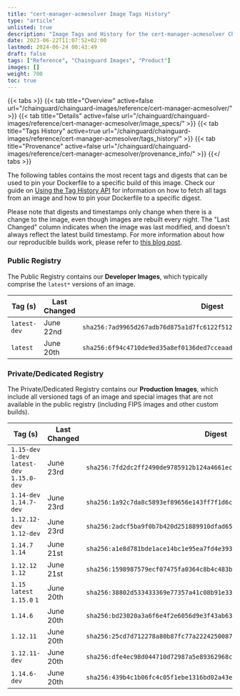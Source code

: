 ```yaml
---
title: "cert-manager-acmesolver Image Tags History"
type: "article"
unlisted: true
description: "Image Tags and History for the cert-manager-acmesolver Chainguard Image"
date: 2023-06-22T11:07:52+02:00
lastmod: 2024-06-24 00:43:49
draft: false
tags: ["Reference", "Chainguard Images", "Product"]
images: []
weight: 700
toc: true
---
```


{{< tabs >}}
{{< tab title="Overview" active=false url="/chainguard/chainguard-images/reference/cert-manager-acmesolver/" >}}
{{< tab title="Details" active=false url="/chainguard/chainguard-images/reference/cert-manager-acmesolver/image_specs/" >}}
{{< tab title="Tags History" active=true url="/chainguard/chainguard-images/reference/cert-manager-acmesolver/tags_history/" >}}
{{< tab title="Provenance" active=false url="/chainguard/chainguard-images/reference/cert-manager-acmesolver/provenance_info/" >}}
{{</ tabs >}}

The following tables contains the most recent tags and digests that can be used to pin your Dockerfile to a specific build of this image. Check our guide on [Using the Tag History API](/chainguard/chainguard-images/using-the-tag-history-api/) for information on how to fetch all tags from an image and how to pin your Dockerfile to a specific digest.

Please note that digests and timestamps only change when there is a change to the image, even though images are rebuilt every night. The "Last Changed" column indicates when the image was last modified, and doesn't always reflect the latest build timestamp. For more information about how our reproducible builds work, please refer to [this blog post](https://www.chainguard.dev/unchained/reproducing-chainguards-reproducible-image-builds).

### Public Registry
The Public Registry contains our **Developer Images**, which typically comprise the `latest*` versions of an image.

| Tag (s)       | Last Changed | Digest                                                                    |
|---------------|--------------|---------------------------------------------------------------------------|
|  `latest-dev` | June 22nd    | `sha256:7ad9965d267adb76d875a1d7fc6122f512d08c0352f807474f110c9923ab02a8` |
|  `latest`     | June 20th    | `sha256:6f94c4710de9ed35a8ef0136ded7cceaad173c70b0ff6bbe1fe2cc5cb34ce945` |


### Private/Dedicated Registry
The Private/Dedicated Registry contains our **Production Images**, which include all versioned tags of an image and special images that are not available in the public registry (including FIPS images and other custom builds).

| Tag (s)                                       | Last Changed | Digest                                                                    |
|-----------------------------------------------|--------------|---------------------------------------------------------------------------|
|  `1.15-dev` `1-dev` `latest-dev` `1.15.0-dev` | June 23rd    | `sha256:7fd2dc2ff2490de9785912b124a4661ec7576876e1c75017c83376ede8fd29a7` |
|  `1.14-dev` `1.14.7-dev`                      | June 23rd    | `sha256:1a92c7da8c5893ef89656e143ff7f1d6cfe43e000db749562a9b0731f49df753` |
|  `1.12.12-dev` `1.12-dev`                     | June 23rd    | `sha256:2adcf5ba9f0b7b420d251889910dfad6503c4802e3b5d88bc66ff1c614803d7c` |
|  `1.14.7` `1.14`                              | June 21st    | `sha256:a1e8d781bde1ace14bc1e95ea7fd4e393d2f541e2f6d87098149b011e249ec8c` |
|  `1.12.12` `1.12`                             | June 21st    | `sha256:1598987579ecf07475fa0364c8b4c483b87aff53656a2f089e9ea5f3cb76c3b2` |
|  `1.15` `latest` `1.15.0` `1`                 | June 20th    | `sha256:38802d533433369e77357a41c08b91e33f1e14346c31dc5fa7e3fc19456ec954` |
|  `1.14.6`                                     | June 20th    | `sha256:bd23020a3a6f6e4f2e6056d9e3f43ab63334a52ab7b109d133ab9818d2f9fca4` |
|  `1.12.11`                                    | June 20th    | `sha256:25cd7d712278a80b87fc77a2224250087bf07e8d2795b9184db05d2ff707ef6d` |
|  `1.12.11-dev`                                | June 20th    | `sha256:dfe4ec98d044710d72987a5e89362968c5bc977ec87ed6349fd344698947d9bb` |
|  `1.14.6-dev`                                 | June 20th    | `sha256:439b4c1b06fc4c05f1ebe1316bd02a43e81c3f0081bfd0b06453b902fd7ab142` |

